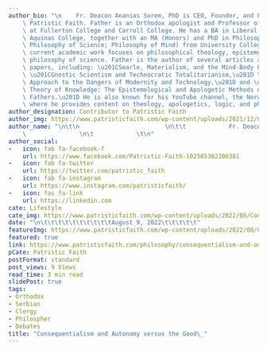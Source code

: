 ```yaml
---
author_bio: "\n    Fr. Deacon Ananias Sorem, PhD is CEO, Founder, and President of\
    \ Patristic Faith. Father is an Orthodox apologist and Professor of Philosophy\
    \ at Fullerton College and Carroll College. He has a BA in Liberal Arts from Thomas\
    \ Aquinas College, together with an MA (Honors) and PhD in Philosophy (Epistemology;\
    \ Philosophy of Science; Philosophy of Mind) from University College Dublin. His\
    \ current academic work focuses on philosophical theology, epistemology, and the\
    \ philosophy of science. Father is the author of several articles and peer-reviewed\
    \ papers, including: \u201CSearle, Materialism, and the Mind-Body Problem,\u201D\
    \ \u201CGnostic Scientism and Technocratic Totalitarianism,\u201D \u201CAn Orthodox\
    \ Approach to the Dangers of Modernity and Technology,\u201D and \u201CAn Orthodox\
    \ Theory of Knowledge: The Epistemological and Apologetic Methods of the Church\
    \ Fathers.\u201D He is also known for his YouTube channel, the Norwegian Nous,\
    \ where he provides content on theology, apologetics, logic, and philosophy.\n"
author_designation: Contributor to Patristic Faith
author_img: https://www.patristicfaith.com/wp-content/uploads/2021/12/Fr-Deacon-Ananias-2-150x150.webp
author_name: "\n\t\n                        \n\t\t            Fr. Deacon Ananias \
    \               \n\t            \t\n"
author_social:
-   icon: fab fa-facebook-f
    url: https://www.facebook.com/Patristic-Faith-102505382206381
-   icon: fab fa-twitter
    url: https://twitter.com/patristic_faith
-   icon: fab fa-instagram
    url: https://www.instagram.com/patristicfaith/
-   icon: fas fa-link
    url: https://linkedin.com
cate: Lifestyle
cate_img: https://www.patristicfaith.com/wp-content/uploads/2022/08/Consequentialism-and-Autonomy-versus-the-Good.png
date: "\n\t\t\t\t\t\t\t\t\t\tAugust 9, 2022\t\t\t\t\t"
featureImg: https://www.patristicfaith.com/wp-content/uploads/2022/08/Consequentialism-and-Autonomy-versus-the-Good.png
featured: true
link: https://www.patristicfaith.com/philosophy/consequentialism-and-autonomy-versus-the-good/
pCate: Patristic Faith
postFormat: standard
post_views: 9 Views
read_time: 3 min read
slidePost: true
tags:
- Orthodox
- Serbian
- Clergy
- Philospher
- Debates
title: "Consequentialism and Autonomy versus the Good\_"
---
```


